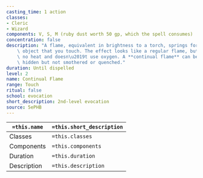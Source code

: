 ```yaml
---
casting_time: 1 action
classes:
- Cleric
- Wizard
components: V, S, M (ruby dust worth 50 gp, which the spell consumes)
concentration: false
description: "A flame, equivalent in brightness to a torch, springs forth from an\
    \ object that you touch. The effect looks like a regular flame, but it creates\
    \ no heat and doesn\u2019t use oxygen. A **continual flame** can be covered or\
    \ hidden but not smothered or quenched."
duration: Until dispelled
level: 2
name: Continual Flame
range: Touch
ritual: false
school: evocation
short_description: 2nd-level evocation
source: 5ePHB
---
```


| `=this.name` | `=this.short_description` |
| ------------ | ------------------------- |
| Classes      | `=this.classes`           |
| Components   | `=this.components`        |
| Duration     | `=this.duration`          |
| Description  | `=this.description`       |